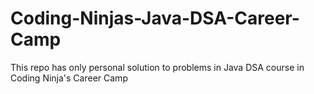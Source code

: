 # Coding-Ninjas-Java-DSA-Career-Camp
This repo has only personal solution to problems in Java DSA course in Coding Ninja's Career Camp
